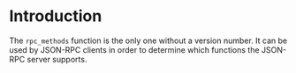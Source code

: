 # Introduction

The `rpc_methods` function is the only one without a version number. It can be used by JSON-RPC clients in order to determine which functions the JSON-RPC server supports.
